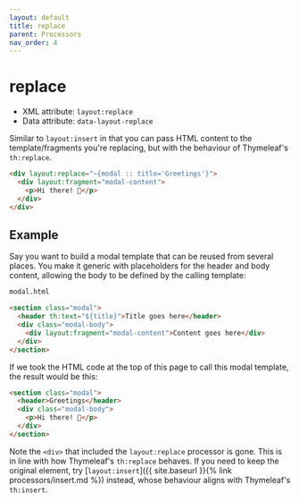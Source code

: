 ```yaml
---
layout: default
title: replace
parent: Processors
nav_order: 4
---
```


replace
=======

 - XML attribute: `layout:replace`
 - Data attribute: `data-layout-replace`

Similar to `layout:insert` in that you can pass HTML content to the
template/fragments you're replacing, but with the behaviour of Thymeleaf's `th:replace`.

```html
<div layout:replace="~{modal :: title='Greetings'}">
  <div layout:fragment="modal-content">
    <p>Hi there! 👋</p>
  </div>
</div>
```


Example
-------

Say you want to build a modal template that can be reused from several places.
You make it generic with placeholders for the header and body content, allowing
the body to be defined by the calling template:

```html
modal.html

<section class="modal">
  <header th:text="${title}">Title goes here</header>
  <div class="modal-body">
    <div layout:fragment="modal-content">Content goes here</div>
  </div>
</section>
```

If we took the HTML code at the top of this page to call this modal template,
the result would be this:

```html
<section class="modal">
  <header>Greetings</header>
  <div class="modal-body">
    <p>Hi there! 👋</p>
  </div>
</section>
```

Note the `<div>` that included the `layout:replace` processor is gone.  This is
in line with how Thymeleaf's `th:replace` behaves.  If you need to keep the
original element, try [`layout:insert`]({{ site.baseurl }}{% link processors/insert.md %})
instead, whose behaviour aligns with Thymeleaf's `th:insert`.
